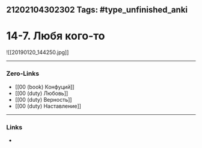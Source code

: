 21202104302302
Tags: #type_unfinished_anki 
---
# 14-7. Любя кого-то

![[20190120_144250.jpg]]

---
### Zero-Links
- [[00 (book) Конфуций]]
- [[00 (duty) Любовь]]
- [[00 (duty) Верность]]
- [[00 (duty) Наставление]]
---
### Links
-